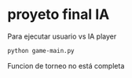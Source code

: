 # proyeto final IA

Para ejecutar usuario vs IA player

```bash
python game-main.py
```


Funcion de torneo no está completa
